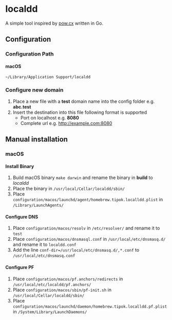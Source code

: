 # localdd

A simple tool inspired by [pow.cx](https://github.com/basecamp/pow) written in Go.

## Configuration

### Configuration Path

#### macOS
```
~/Library/Application Support/localdd
```

### Configure new domain

1. Place a new file with a **test** domain name into the config folder e.g. **abc.test**
2. Insert the destination into this file following format is supported
    * Port on localhost e.g. **8080**
    * Complete url e.g. http://example.com:8080

## Manual installation

### macOS

#### Install Binary

1. Build macOS binary `make darwin` and rename the binary in **build** to *localdd*
2. Place the binary in `/usr/local/Cellar/localdd/sbin/`
3. Place `configuration/macos/launchd/agent/homebrew.tipok.localldd.plist` in `/Library/LaunchAgents/`

#### Configure DNS

1. Place `configuration/macos/resolv` in `/etc/resolver/` and rename it to `test`
2. Place `configuration/macos/dnsmasql.conf` in `/usr/local/etc/dnsmasq.d/` and rename it to `localdd.conf`
3. Add the line `conf-dir=/usr/local/etc/dnsmasq.d/,*.conf` to `/usr/local/etc/dnsmasq.conf`

#### Configure PF

1. Place `configuration/macos/pf.anchors/redirects` in `/usr/local/etc/localdd/pf.anchors/`
2. Place `configuration/macos/sbin/pf-init.sh` in `/usr/local/Cellar/localdd/sbin/`
3. Place `configuration/macos/launchd/daemon/homebrew.tipok.localldd.pf.plist` in `/System/Library/LaunchDaemons/`
